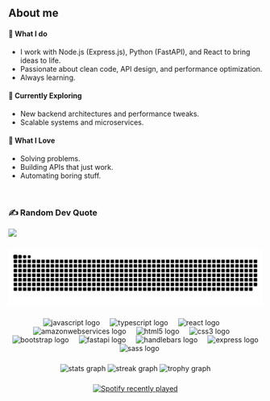 <h2 align="left">About me</h2>
<h4>🚀 What I do</h4>
<ul>
  <li>
    I work with Node.js (Express.js), Python (FastAPI), and React to bring ideas
    to life.
  </li>
  <li>
    Passionate about clean code, API design, and performance optimization.
  </li>
  <li>Always learning.</li>
</ul>
<h4>🌱 Currently Exploring</h4>
<ul>
  <li>New backend architectures and performance tweaks.</li>
  <li>Scalable systems and microservices.</li>
</ul>
<h4>🎯 What I Love</h4>
<ul>
  <li>Solving problems.</li>
  <li>Building APIs that just work.</li>
  <li>Automating boring stuff.</li>
</ul>
<br/>

### ✍️ Random Dev Quote

![](https://quotes-github-readme.vercel.app/api?type=horizontal&theme=light)

###

<picture>
  <source
    media="(prefers-color-scheme: dark)"
    srcset="https://raw.githubusercontent.com/platane/snk/output/github-contribution-grid-snake-dark.svg"
  />
  <source
    media="(prefers-color-scheme: light)"
    srcset="https://raw.githubusercontent.com/platane/snk/output/github-contribution-grid-snake.svg"
  />
  <img
    alt="github contribution grid snake animation"
    src="https://raw.githubusercontent.com/platane/snk/output/github-contribution-grid-snake.svg"
  />
</picture>

###

<div align="center">
  <img src="https://skillicons.dev/icons?i=js" height="40" alt="javascript logo"  />
  <img width="12" />
  <img src="https://skillicons.dev/icons?i=ts" height="40" alt="typescript logo"  />
  <img width="12" />
  <img src="https://skillicons.dev/icons?i=react" height="40" alt="react logo"  />
  <img width="12" />
  <img src="https://skillicons.dev/icons?i=aws" height="40" alt="amazonwebservices logo"  />
  <img width="12" />
  <img src="https://cdn.simpleicons.org/html5/E34F26" height="40" alt="html5 logo"  />
  <img width="12" />
  <img src="https://cdn.simpleicons.org/css3/1572B6" height="40" alt="css3 logo"  />
  <img width="12" />
  <img src="https://skillicons.dev/icons?i=bootstrap" height="40" alt="bootstrap logo"  />
  <img width="12" />
  <img src="https://cdn.simpleicons.org/fastapi/009688" height="40" alt="fastapi logo"  />
  <img width="12" />
  <img src="https://cdn.jsdelivr.net/gh/devicons/devicon/icons/handlebars/handlebars-original.svg" height="40" alt="handlebars logo"  />
  <img width="12" />
  <img src="https://skillicons.dev/icons?i=express" height="40" alt="express logo"  />
  <img width="12" />
  <img src="https://skillicons.dev/icons?i=sass" height="40" alt="sass logo"  />
</div>

###

<div align="center">
  <img src="https://github-readme-stats.vercel.app/api?username=eavv&hide_title=true&hide_rank=false&show_icons=true&include_all_commits=true&count_private=true&disable_animations=false&theme=monokai&locale=en&hide_border=false&order=1&custom_title=Stats" height="150" alt="stats graph"  />
  <img src="https://streak-stats.demolab.com?user=eavv&locale=en&mode=weekly&theme=monokai&hide_border=false&border_radius=5&date_format=j%20M%5B%20Y%5D&order=3" height="150" alt="streak graph"  />
  <img src="https://github-profile-trophy.vercel.app?username=eavv&theme=monokai&column=-1&row=1&margin-w=4&margin-h=4&no-bg=true&no-frame=true&order=4" height="150" alt="trophy graph"  />
</div>

###

<div align="center">
  <a href="https://open.spotify.com/user/12126959430">
    <img src="https://spotify-recently-played-readme.vercel.app/api?user=12126959430&count=4&unique=true" alt="Spotify recently played"  />
  </a>
</div>

###
